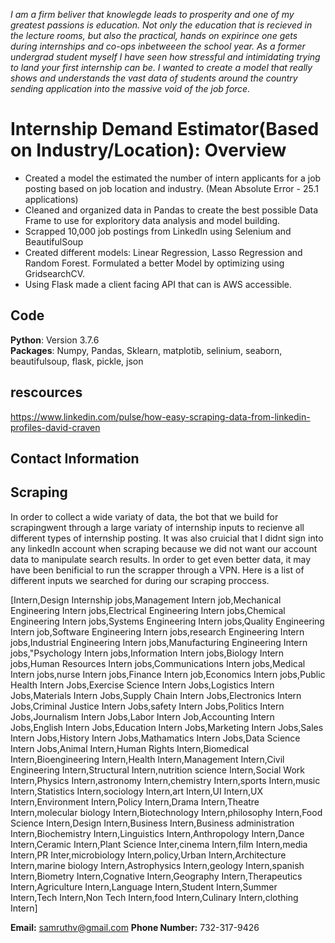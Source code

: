   *I am a firm beliver that knowlegde leads to prosperity and one of my greatest passions is education. Not only the education that is recieved in the lecture rooms, but also the practical, hands on expirince one gets during internships and co-ops inbetweeen the school year. As a former undergrad student myself I have seen how stressful and intimidating trying to land your first internship can be. I wanted to create a model that really shows and understands the vast data of students around the country sending application into the massive void of the job force.*
# Internship Demand Estimator(Based on Industry/Location): Overview
- Created a model the estimated the number of intern applicants for a job posting based on job location and industry. (Mean Absolute Error - 25.1 applications)
- Cleaned and organized data in Pandas to create the best possible Data Frame to use for exploritory data analysis and model building.
- Scrapped 10,000 job postings from LinkedIn using Selenium and BeautifulSoup
- Created different models: Linear Regression, Lasso Regression and Random Forest. Formulated a better Model by optimizing using GridsearchCV. 
- Using Flask made a client facing API that can is AWS accessible.

## Code
**Python**: Version 3.7.6  
**Packages**: Numpy, Pandas, Sklearn, matplotib, selinium, seaborn, beautifulsoup, flask, pickle, json 


## rescources

https://www.linkedin.com/pulse/how-easy-scraping-data-from-linkedin-profiles-david-craven

## Contact Information

## Scraping
In order to collect a wide variaty of data, the bot that we build for scrapingwent through a large variaty of internship inputs to recienve all different types of internship posting. It was also cruicial that I didnt sign into any linkedIn account when scraping because we did not want our account data to manipulate search results. In order to get even better data, it may have been benificial to run the scrapper through a VPN. Here is a list of different inputs we searched for during our scraping proccess. 

[Intern,Design Internship jobs,Management Intern job,Mechanical Engineering Intern jobs,Electrical Engineering Intern jobs,Chemical Engineering Intern jobs,Systems Engineering Intern jobs,Quality Engineering Intern job,Software Engineering Intern jobs,research Engineering Intern jobs,Industrial Engineering Intern jobs,Manufacturing Engineering Intern jobs,"Psychology Intern jobs,Information Intern jobs,Biology Intern jobs,Human Resources Intern jobs,Communications Intern jobs,Medical Intern jobs,nurse Intern jobs,Finance Intern job,Economics Intern jobs,Public Health Intern Jobs,Exercise Science Intern Jobs,Logistics Intern Jobs,Materials Intern Jobs,Supply Chain Intern Jobs,Electronics Intern Jobs,Criminal Justice Intern Jobs,safety Intern Jobs,Politics Intern Jobs,Journalism Intern Jobs,Labor Intern Job,Accounting Intern Jobs,English Intern Jobs,Education Intern Jobs,Marketing Intern Jobs,Sales Intern Jobs,History Intern Jobs,Mathamatics Intern Jobs,Data Science Intern Jobs,Animal Intern,Human Rights Intern,Biomedical Intern,Bioengineering Intern,Health Intern,Management Intern,Civil Engineering Intern,Structural Intern,nutrition science Intern,Social Work Intern,Physics Intern,astronomy Intern,chemistry Intern,sports Intern,music Intern,Statistics Intern,sociology Intern,art Intern,UI Intern,UX Intern,Environment Intern,Policy Intern,Drama Intern,Theatre Intern,molecular biology Intern,Biotechnology Intern,philosophy Intern,Food Science Intern,Design Intern,Business Intern,Business administration Intern,Biochemistry Intern,Linguistics Intern,Anthropology Intern,Dance Intern,Ceramic Intern,Plant Science Inter,cinema Intern,film Intern,media Intern,PR Inter,microbiology Intern,policy,Urban Intern,Architecture Intern,marine biology Intern,Astrophysics Intern,geology Intern,spanish Intern,Biometry Intern,Cognative Intern,Geography Intern,Therapeutics Intern,Agriculture Intern,Language Intern,Student Intern,Summer Intern,Tech Intern,Non Tech Intern,food Intern,Culinary Intern,clothing Intern]

**Email:** samruthv@gmail.com
**Phone Number:** 732-317-9426
